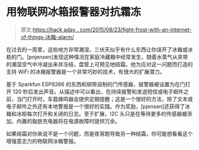 # 用物联网冰箱报警器对抗霜冻

> 原文:[https://hack aday . com/2015/08/23/fight-frost-with-an-internet-of-things-冰箱-alarm/](https://hackaday.com/2015/08/23/fight-frost-with-an-internet-of-things-fridge-alarm/)

在过去的一周里，这些地方非常潮湿，三伏天似乎有什么东西让你误开了冰箱或冰柜的门。[pnjensen]发现这种情况在家庭冷藏箱中经常发生，随着水蒸气从夹带的潮湿空气中冷凝出来并冻结，盘管上可预见地结霜。他为应对这一问题而打造的支持 WiFi 的冰箱报警器是一个非常巧妙的技术，有很大的扩展潜力。

基于 Sparkfun ESP8266 的东西和铜带自制的门传感器，报警器被设置为在门打开 120 秒后发出声音。从描述中可以看出，在持续报警和发送短信或电子邮件之前，当门打开时，车载蜂鸣器会提供定期提醒；这是一个很好的方法，除了文本或电子邮件之外还有本地警报是一个很好的实践。作为奖励，[pjensen]还获得了冰箱和冰柜每次打开和关闭的日志。至于扩展，I2C 头只是在等待更多的传感器被添加，内置的脂肪充电器将在电源故障时提供冗余。

如果结霜对你来说不是一个问题，而是夜宵跑导致另一种结霜，你可能想看看这个增强意志力的物联网冰箱警报。